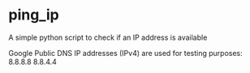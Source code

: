 # ping_ip

A simple python script to check if an IP address is available

Google Public DNS IP addresses (IPv4) are used for testing purposes: 8.8.8.8 8.8.4.4
